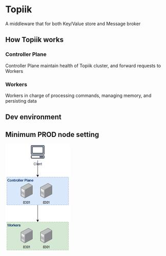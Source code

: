 # Topiik
A middleware that for both Key/Value store and Message broker

## How Topiik works
### Controller Plane
Controller Plane maintain health of Topiik cluster, and forward requests to Workers
### Workers
Workers in charge of processing commands, managing memory, and persisting data

## Dev environment

## Minimum PROD node setting

![alt text](src/resource/minimum_prod_architecture.png)